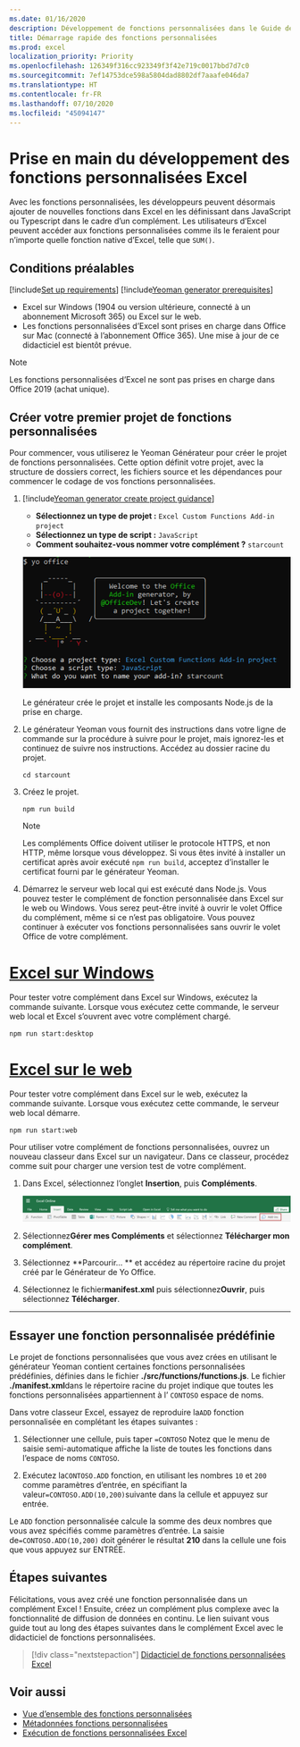 ```yaml
---
ms.date: 01/16/2020
description: Développement de fonctions personnalisées dans le Guide de démarrage rapide d’Excel.
title: Démarrage rapide des fonctions personnalisées
ms.prod: excel
localization_priority: Priority
ms.openlocfilehash: 126349f316cc923349f3f42e719c0017bbd7d7c0
ms.sourcegitcommit: 7ef14753dce598a5804dad8802df7aaafe046da7
ms.translationtype: HT
ms.contentlocale: fr-FR
ms.lasthandoff: 07/10/2020
ms.locfileid: "45094147"
---
```

# <a name="get-started-developing-excel-custom-functions"></a>Prise en main du développement des fonctions personnalisées Excel

Avec les fonctions personnalisées, les développeurs peuvent désormais ajouter de nouvelles fonctions dans Excel en les définissant dans JavaScript ou Typescript dans le cadre d’un complément. Les utilisateurs d’Excel peuvent accéder aux fonctions personnalisées comme ils le feraient pour n’importe quelle fonction native d’Excel, telle que `SUM()`.

## <a name="prerequisites"></a>Conditions préalables

[!include[Set up requirements](../includes/set-up-dev-environment-beforehand.md)]
[!include[Yeoman generator prerequisites](../includes/quickstart-yo-prerequisites.md)]

* Excel sur Windows (1904 ou version ultérieure, connecté à un abonnement Microsoft 365) ou Excel sur le web.
* Les fonctions personnalisées d’Excel sont prises en charge dans Office sur Mac (connecté à l’abonnement Office 365). Une mise à jour de ce didacticiel est bientôt prévue.

>[!NOTE]
>Les fonctions personnalisées d’Excel ne sont pas prises en charge dans Office 2019 (achat unique).

## <a name="build-your-first-custom-functions-project"></a>Créer votre premier projet de fonctions personnalisées

Pour commencer, vous utiliserez le Yeoman Générateur pour créer le projet de fonctions personnalisées. Cette option définit votre projet, avec la structure de dossiers correct, les fichiers source et les dépendances pour commencer le codage de vos fonctions personnalisées.

1. [!include[Yeoman generator create project guidance](../includes/yo-office-command-guidance.md)]

    - **Sélectionnez un type de projet :** `Excel Custom Functions Add-in project`
    - **Sélectionnez un type de script :** `JavaScript`
    - **Comment souhaitez-vous nommer votre complément ?** `starcount`

    ![Le générateur de yeoman pour les compléments Office vous invite pour les fonctions personnalisées](../images/starcountPrompt.png)

    Le générateur crée le projet et installe les composants Node.js de la prise en charge.

2. Le générateur Yeoman vous fournit des instructions dans votre ligne de commande sur la procédure à suivre pour le projet, mais ignorez-les et continuez de suivre nos instructions. Accédez au dossier racine du projet.

    ```command&nbsp;line
    cd starcount
    ```

3. Créez le projet. 

    ```command&nbsp;line
    npm run build
    ```

    > [!NOTE]
    > Les compléments Office doivent utiliser le protocole HTTPS, et non HTTP, même lorsque vous développez. Si vous êtes invité à installer un certificat après avoir exécuté `npm run build`, acceptez d’installer le certificat fourni par le générateur Yeoman.

4. Démarrez le serveur web local qui est exécuté dans Node.js. Vous pouvez tester le complément de fonction personnalisée dans Excel sur le web ou Windows. Vous serez peut-être invité à ouvrir le volet Office du complément, même si ce n’est pas obligatoire. Vous pouvez continuer à exécuter vos fonctions personnalisées sans ouvrir le volet Office de votre complément.

# <a name="excel-on-windows"></a>[Excel sur Windows](#tab/excel-windows)

Pour tester votre complément dans Excel sur Windows, exécutez la commande suivante. Lorsque vous exécutez cette commande, le serveur web local et Excel s’ouvrent avec votre complément chargé.

```command&nbsp;line
npm run start:desktop
```

# <a name="excel-on-the-web"></a>[Excel sur le web](#tab/excel-online)

Pour tester votre complément dans Excel sur le web, exécutez la commande suivante. Lorsque vous exécutez cette commande, le serveur web local démarre.

```command&nbsp;line
npm run start:web
```

Pour utiliser votre complément de fonctions personnalisées, ouvrez un nouveau classeur dans Excel sur un navigateur. Dans ce classeur, procédez comme suit pour charger une version test de votre complément.

1. Dans Excel, sélectionnez l’onglet **Insertion**, puis **Compléments**.

   ![Ruban Insertion dans Excel sur le web avec l’icône Mes compléments mise en évidence](../images/excel-cf-online-register-add-in-1.png)
   
2. Sélectionnez**Gérer mes Compléments** et sélectionnez **Télécharger mon complément**.

3. Sélectionnez **Parcourir... ** et accédez au répertoire racine du projet créé par le Générateur de Yo Office.

4. Sélectionnez le fichier**manifest.xml** puis sélectionnez**Ouvrir**, puis sélectionnez **Télécharger**.

---

## <a name="try-out-a-prebuilt-custom-function"></a>Essayer une fonction personnalisée prédéfinie

Le projet de fonctions personnalisées que vous avez crées en utilisant le générateur Yeoman contient certaines fonctions personnalisées prédéfinies, définies dans le fichier **./src/functions/functions.js**. Le fichier **./manifest.xml**dans le répertoire racine du projet indique que toutes les fonctions personnalisées appartiennent à l’ `CONTOSO` espace de noms.

Dans votre classeur Excel, essayez de reproduire la`ADD` fonction personnalisée en complétant les étapes suivantes :

1. Sélectionner une cellule, puis taper `=CONTOSO` Notez que le menu de saisie semi-automatique affiche la liste de toutes les fonctions dans l’espace de noms `CONTOSO`.

2. Exécutez la`CONTOSO.ADD` fonction, en utilisant les nombres `10` et `200` comme paramètres d’entrée, en spécifiant la valeur`=CONTOSO.ADD(10,200)`suivante dans la cellule et appuyez sur entrée.

Le `ADD` fonction personnalisée calcule la somme des deux nombres que vous avez spécifiés comme paramètres d’entrée. La saisie de`=CONTOSO.ADD(10,200)` doit générer le résultat **210** dans la cellule une fois que vous appuyez sur ENTRÉE.

## <a name="next-steps"></a>Étapes suivantes

Félicitations, vous avez créé une fonction personnalisée dans un complément Excel ! Ensuite, créez un complément plus complexe avec la fonctionnalité de diffusion de données en continu. Le lien suivant vous guide tout au long des étapes suivantes dans le complément Excel avec le didacticiel de fonctions personnalisées.

> [!div class="nextstepaction"]
> [Didacticiel de fonctions personnalisées Excel](../tutorials/excel-tutorial-create-custom-functions.md#create-a-custom-function-that-requests-data-from-the-web
)

## <a name="see-also"></a>Voir aussi

* [Vue d’ensemble des fonctions personnalisées](../excel/custom-functions-overview.md)
* [Métadonnées fonctions personnalisées](../excel/custom-functions-json.md)
* [Exécution de fonctions personnalisées Excel](../excel/custom-functions-runtime.md)